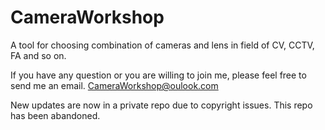# CameraWorkshop
A tool for choosing combination of cameras and lens in field of CV, CCTV, FA and so on.

If you have any question or you are willing to join me, please feel free to send me an email.
CameraWorkshop@oulook.com

New updates are now in a private repo due to copyright issues. This repo has been abandoned.

